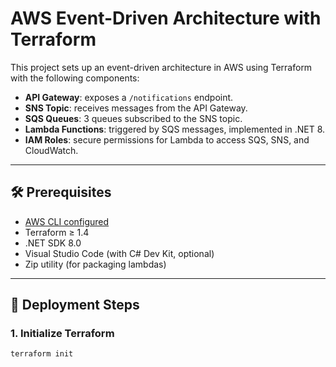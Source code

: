 # AWS Event-Driven Architecture with Terraform

This project sets up an event-driven architecture in AWS using Terraform with the following components:

- **API Gateway**: exposes a `/notifications` endpoint.
- **SNS Topic**: receives messages from the API Gateway.
- **SQS Queues**: 3 queues subscribed to the SNS topic.
- **Lambda Functions**: triggered by SQS messages, implemented in .NET 8.
- **IAM Roles**: secure permissions for Lambda to access SQS, SNS, and CloudWatch.

---

## 🛠️ Prerequisites

- [AWS CLI configured](https://docs.aws.amazon.com/cli/latest/userguide/cli-chap-configure.html)
- Terraform ≥ 1.4
- .NET SDK 8.0
- Visual Studio Code (with C# Dev Kit, optional)
- Zip utility (for packaging lambdas)

---

## 🚀 Deployment Steps

### 1. Initialize Terraform

```bash
terraform init
